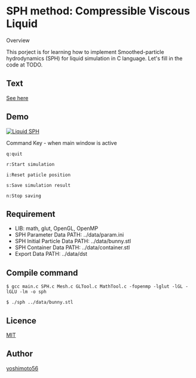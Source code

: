 SPH method: Compressible Viscous Liquid
====

Overview

This porject is for learning how to implement Smoothed-particle hydrodynamics (SPH) for liquid simulation in C language. Let's fill in the code at TODO.

## Text
[See here](https://github.com/yoshimoto56/liquidsph/blob/master/text/sph_text.pdf)

## Demo
[![Liquid SPH](https://img.youtube.com/vi/Qe9LbExZ1tc/0.jpg)](https://www.youtube.com/watch?v=Qe9LbExZ1tc "Liquid SPH")

Command Key - when main window is active

    q:quit

    r:Start simulation

    i:Reset paticle position

    s:Save simulation result

    n:Stop saving

## Requirement

- LIB: math, glut, OpenGL, OpenMP
- SPH Parameter Data PATH: ../data/param.ini
- SPH Initial Particle Data PATH: ../data/bunny.stl
- SPH Container Data PATH: ../data/container.stl
- Export Data PATH: ../data/dst

## Compile command

    $ gcc main.c SPH.c Mesh.c GLTool.c MathTool.c -fopenmp -lglut -lGL -lGLU -lm -o sph

    $ ./sph ../data/bunny.stl

## Licence

[MIT](https://github.com/yoshimoto56/liquidsph/blob/master/LICENSE)

## Author

[yoshimoto56](https://github.com/yoshimoto56)
